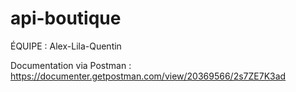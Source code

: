 # api-boutique

ÉQUIPE : Alex-Lila-Quentin

Documentation via Postman : https://documenter.getpostman.com/view/20369566/2s7ZE7K3ad
